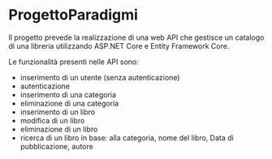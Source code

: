 # ProgettoParadigmi

Il progetto prevede la realizzazione di una web API che gestisce un catalogo di una libreria utilizzando ASP.NET Core e Entity Framework Core. 

Le funzionalità presenti nelle API sono:
- inserimento di un utente (senza autenticazione)
- autenticazione
- inserimento di una categoria
- eliminazione di una categoria
- inserimento di un libro
- modifica di un libro
- eliminazione di un libro
- ricerca di un libro in base: alla categoria, nome del libro, Data di pubblicazione, autore
